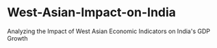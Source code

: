 # West-Asian-Impact-on-India
Analyzing the Impact of West Asian Economic Indicators on India's GDP Growth
